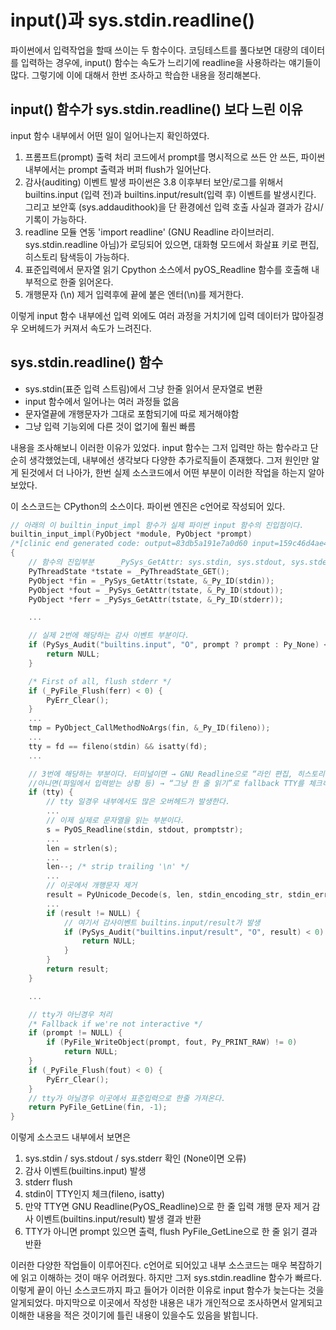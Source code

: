 # input()과 sys.stdin.readline()

파이썬에서 입력작업을 할때 쓰이는 두 함수이다. 코딩테스트를 풀다보면 대량의 데이터를 입력하는 경우에,
input() 함수는 속도가 느리기에 readline을 사용하라는 얘기들이 많다. 그렇기에 이에 대해서 한번 조사하고 학습한 내용을 정리해본다.

## input() 함수가 sys.stdin.readline() 보다 느린 이유

input 함수 내부에서 어떤 일이 일어나는지 확인하였다.

1. 프롬프트(prompt) 출력 처리
   코드에서 prompt를 명시적으로 쓰든 안 쓰든, 파이썬 내부에서는 prompt 출력과 버퍼 flush가 일어난다.
2. 감사(auditing) 이벤트 발생
   파이썬은 3.8 이후부터 보안/로그를 위해서 builtins.input (입력 전)과 builtins.input/result(입력 후) 이벤트를 발생시킨다. 그리고 보안훅 (sys.addaudithook)을 단 환경에선 입력 호출 사실과 결과가 감시/기록이 가능하다.
3. readline 모듈 연동
   'import readline' (GNU Readline 라이브러리. sys.stdin.readline 아님)가 로딩되어 있으면, 대화형 모드에서 화살표 키로 편집,히스토리 탐색등이 가능하다.
4. 표준입력에서 문자열 읽기
   Cpython 소스에서 pyOS_Readline 함수를 호출해 내부적으로 한줄 읽어온다.
5. 개행문자 (\n) 제거
   입력후에 끝에 붙은 엔터(\n)를 제거한다.

이렇게 input 함수 내부에선 입력 외에도 여러 과정을 거치기에 입력 데이터가 많아질경우 오버헤드가 커져서 속도가 느려진다.

## sys.stdin.readline() 함수

- sys.stdin(표준 입력 스트림)에서 그냥 한줄 읽어서 문자열로 변환
- input 함수에서 일어나는 여러 과정들 없음
- 문자열끝에 개행문자가 그대로 포함되기에 따로 제거해야함
- 그냥 입력 기능외에 다른 것이 없기에 훨씬 빠름

내용을 조사해보니 이러한 이유가 있었다. input 함수는 그저 입력만 하는 함수라고 단순히 생각했었는데, 내부에선 생각보다 다양한 추가로직들이 존재했다.
그저 원인만 알게 된것에서 더 나아가, 한번 실제 소스코드에서 어떤 부분이 이러한 작업을 하는지 알아보았다.

이 소스코드는 CPython의 소스이다. 파이썬 엔진은 c언어로 작성되어 있다.

```c
// 아래의 이 builtin_input_impl 함수가 실제 파이썬 input 함수의 진입점이다.
builtin_input_impl(PyObject *module, PyObject *prompt)
/*[clinic end generated code: output=83db5a191e7a0d60 input=159c46d4ae40977e]*/
{
    // 함수의 진입부분 	_PySys_GetAttr: sys.stdin, sys.stdout, sys.stderr 객체를 C 레벨에서 받아옴
    PyThreadState *tstate = _PyThreadState_GET();
    PyObject *fin = _PySys_GetAttr(tstate, &_Py_ID(stdin));
    PyObject *fout = _PySys_GetAttr(tstate, &_Py_ID(stdout));
    PyObject *ferr = _PySys_GetAttr(tstate, &_Py_ID(stderr));

    ...

    // 실제 2번에 해당하는 감사 이벤트 부분이다.
    if (PySys_Audit("builtins.input", "O", prompt ? prompt : Py_None) < 0) {
        return NULL;
    }

    /* First of all, flush stderr */
    if (_PyFile_Flush(ferr) < 0) {
        PyErr_Clear();
    }
    ...
    tmp = PyObject_CallMethodNoArgs(fin, &_Py_ID(fileno));
    ...
    tty = fd == fileno(stdin) && isatty(fd);
    ...

    // 3번에 해당하는 부분이다. 터미널이면 → GNU Readline으로 “라인 편집, 히스토리” 기능을 사용
    //아니면(파일에서 입력받는 상황 등) → “그냥 한 줄 읽기”로 fallback TTY를 체크하는 과정도 오버헤드가 발생한다.
    if (tty) {
        // tty 일경우 내부에서도 많은 오버헤드가 발생한다.
        ...
        // 이제 실제로 문자열을 읽는 부분이다.
        s = PyOS_Readline(stdin, stdout, promptstr);
        ...
        len = strlen(s);
        ...
        len--; /* strip trailing '\n' */
        ...
        // 이곳에서 개행문자 제거
        result = PyUnicode_Decode(s, len, stdin_encoding_str, stdin_errors_str);
        ...
        if (result != NULL) {
            // 여기서 감사이벤트 builtins.input/result가 발생
            if (PySys_Audit("builtins.input/result", "O", result) < 0) {
                return NULL;
            }
        }
        return result;
    }

    ...

    // tty가 아닌경우 처리
    /* Fallback if we're not interactive */
    if (prompt != NULL) {
        if (PyFile_WriteObject(prompt, fout, Py_PRINT_RAW) != 0)
            return NULL;
    }
    if (_PyFile_Flush(fout) < 0) {
        PyErr_Clear();
    }
    // tty가 아닐경우 이곳에서 표준입력으로 한줄 가져온다.
    return PyFile_GetLine(fin, -1);
}
```

이렇게 소스코드 내부에서 보면은

1. sys.stdin / sys.stdout / sys.stderr 확인 (None이면 오류)
2. 감사 이벤트(builtins.input) 발생
3. stderr flush
4. stdin이 TTY인지 체크(fileno, isatty)
5. 만약 TTY면
   GNU Readline(PyOS_Readline)으로 한 줄 입력
   개행 문자 제거
   감사 이벤트(builtins.input/result) 발생
   결과 반환
6. TTY가 아니면
   prompt 있으면 출력, flush
   PyFile_GetLine으로 한 줄 읽기
   결과 반환

이러한 다양한 작업들이 이루어진다. c언어로 되어있고 내부 소스코드는 매우 복잡하기에 읽고 이해하는 것이 매우 어려웠다.
하지만 그저 sys.stdin.readline 함수가 빠르다. 이렇게 끝이 아닌 소스코드까지 파고 들어가 이러한 이유로 input 함수가 늦는다는 것을 알게되었다.
마지막으로 이곳에서 작성한 내용은 내가 개인적으로 조사하면서 알게되고 이해한 내용을 적은 것이기에 틀린 내용이 있을수도 있음을 밝힙니다.
